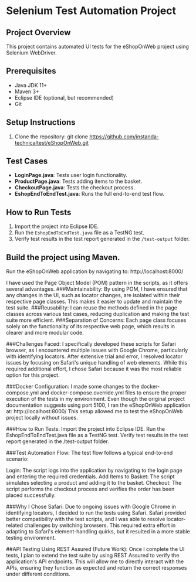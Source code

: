 # Selenium Test Automation Project

## Project Overview
This project contains automated UI tests for the eShopOnWeb project using Selenium WebDriver.  

## Prerequisites
- Java JDK 11+
- Maven 3+
- Eclipse IDE (optional, but recommended)
- Git

## Setup Instructions
1. Clone the repository: git clone https://github.com/instanda-technicaltest/eShopOnWeb.git


## Test Cases
- **LoginPage.java**: Tests user login functionality.
- **ProductPage.java**: Tests adding items to the basket.
- **CheckoutPage.java**: Tests the checkout process.
- **EshopEndToEndTest.java**: Runs the full end-to-end test flow.

## How to Run Tests
1. Import the project into Eclipse IDE.
2. Run the `EshopEndToEndTest.java` file as a TestNG test.
3. Verify test results in the test report generated in the `/test-output` folder.

## Build the project using Maven.
Run the eShopOnWeb application by navigating to: http://localhost:8000/

I have used the Page Object Model (POM) pattern in the scripts, as it offers several advantages.
###Maintainability: 
By using POM, I have ensured that any changes in the UI, such as locator changes, are isolated within their respective page classes. This makes it easier to update and maintain the test suite.
###Reusability: 
I can reuse the methods defined in the page classes across various test cases, reducing duplication and making the test suite more efficient.
###Separation of Concerns: 
Each page class focuses solely on the functionality of its respective web page, which results in clearer and more modular code.

###Challenges Faced:
I specifically developed these scripts for Safari browser, as I encountered multiple issues with Google Chrome, particularly with identifying locators. After extensive trial and error, I resolved locator issues by focusing on Safari's unique handling of web elements. While this required additional effort, I chose Safari because it was the most reliable option for this project.

###Docker Configuration:
I made some changes to the docker-compose.yml and docker-compose.override.yml files to ensure the proper execution of the tests in my environment. Even though the original project documentation suggests using port 5100, I ran the eShopOnWeb application at: http://localhost:8000/
This setup allowed me to test the eShopOnWeb project locally without issues.

###How to Run Tests:
Import the project into Eclipse IDE.
Run the EshopEndToEndTest.java file as a TestNG test.
Verify test results in the test report generated in the /test-output folder.

###Test Automation Flow:
The test flow follows a typical end-to-end scenario:

Login: The script logs into the application by navigating to the login page and entering the required credentials.
Add Items to Basket: The script simulates selecting a product and adding it to the basket.
Checkout: The script performs the checkout process and verifies the order has been placed successfully.

###Why I Chose Safari:
Due to ongoing issues with Google Chrome in identifying locators, I decided to run the tests using Safari. Safari provided better compatibility with the test scripts, and I was able to resolve locator-related challenges by switching browsers. This required extra effort in adapting to Safari's element-handling quirks, but it resulted in a more stable testing environment.

##API Testing Using REST Assured (Future Work):
Once I complete the UI tests, I plan to extend the test suite by using REST Assured to verify the application's API endpoints. This will allow me to directly interact with the APIs, ensuring they function as expected and return the correct responses under different conditions.